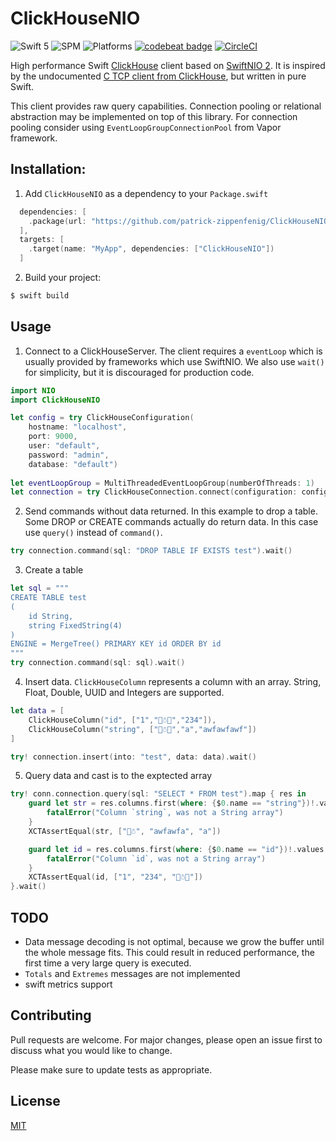 # ClickHouseNIO

![Swift 5](https://img.shields.io/badge/Swift-5-orange.svg) ![SPM](https://img.shields.io/badge/SPM-compatible-green.svg) ![Platforms](https://img.shields.io/badge/Platforms-macOS%20Linux-green.svg) [![codebeat badge](https://codebeat.co/badges/d15d7e95-d3df-4f97-974c-c3a7d9c07a9e)](https://codebeat.co/projects/github-com-patrick-zippenfenig-clickhousenio-main) [![CircleCI](https://circleci.com/gh/patrick-zippenfenig/ClickHouseNIO/tree/main.svg?style=svg)](https://circleci.com/gh/patrick-zippenfenig/ClickHouseNIO/tree/main) 

High performance Swift [ClickHouse](https://clickhouse.tech) client based on [SwiftNIO 2](https://github.com/apple/swift-nio). It is inspired by the undocumented [C TCP client from ClickHouse](https://github.com/ClickHouse/ClickHouse/tree/master/src/Client), but written in pure Swift.

This client provides raw query capabilities. Connection pooling or relational abstraction may be implemented on top of this library. For connection pooling consider using `EventLoopGroupConnectionPool` from Vapor framework.

## Installation:

1. Add `ClickHouseNIO` as a dependency to your `Package.swift`

```swift
  dependencies: [
    .package(url: "https://github.com/patrick-zippenfenig/ClickHouseNIO.git", from: "1.0.0")
  ],
  targets: [
    .target(name: "MyApp", dependencies: ["ClickHouseNIO"])
  ]
```

2. Build your project:

```bash
$ swift build
```

## Usage 

1. Connect to a ClickHouseServer. The client requires a `eventLoop` which is usually provided by frameworks which use SwiftNIO. We also use `wait()` for simplicity, but it is discouraged for production code.

```swift
import NIO
import ClickHouseNIO

let config = try ClickHouseConfiguration(
    hostname: "localhost", 
    port: 9000, 
    user: "default", 
    password: "admin", 
    database: "default")
  
let eventLoopGroup = MultiThreadedEventLoopGroup(numberOfThreads: 1)  
let connection = try ClickHouseConnection.connect(configuration: config, on: eventLoopGroup.next()).wait()
```

2. Send commands without data returned. In this example to drop a table. Some DROP or CREATE commands actually do return data. In this case use `query()` instead of `command()`.

```swift
try connection.command(sql: "DROP TABLE IF EXISTS test").wait()
```

3. Create a table

```swift
let sql = """
CREATE TABLE test
(
    id String,
    string FixedString(4)
)
ENGINE = MergeTree() PRIMARY KEY id ORDER BY id
"""
try connection.command(sql: sql).wait()
```

4. Insert data. `ClickHouseColumn` represents a column with an array. String, Float, Double, UUID and Integers are supported.

```swift
let data = [
    ClickHouseColumn("id", ["1","🎅☃🧪","234"]),
    ClickHouseColumn("string", ["🎅☃🧪","a","awfawfawf"])
]

try! connection.insert(into: "test", data: data).wait()
````

5. Query data and cast is to the exptected array

```swift
try! conn.connection.query(sql: "SELECT * FROM test").map { res in
    guard let str = res.columns.first(where: {$0.name == "string"})!.values as? [String] else {
        fatalError("Column `string`, was not a String array")
    }
    XCTAssertEqual(str, ["🎅☃", "awfawfa", "a"])

    guard let id = res.columns.first(where: {$0.name == "id"})!.values as? [String] else {
        fatalError("Column `id`, was not a String array")
    }
    XCTAssertEqual(id, ["1", "234", "🎅☃🧪"])
}.wait()
```



## TODO
- Data message decoding is not optimal, because we grow the buffer until the whole message fits. This could result in reduced performance, the first time a very large query is executed.
- `Totals` and `Extremes` messages are not implemented
- swift metrics support


## Contributing
Pull requests are welcome. For major changes, please open an issue first to discuss what you would like to change.

Please make sure to update tests as appropriate.

## License
[MIT](https://choosealicense.com/licenses/mit/)
